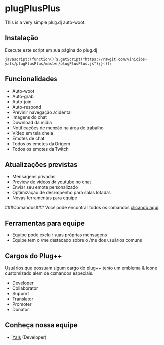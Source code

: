 # plugPlusPlus
This is a very simple plug.dj auto-woot.

Instalação
-----
Execute este script em sua página do plug.dj

`javascript:(function(){$.getScript("https://rawgit.com/vinicios-yals/plugPlusPlus/master/plugPlusPlus.js");}());`

Funcionalidades
-----
 - Auto-woot
 - Auto-grab
 - Auto-join
 - Auto-respond
 - Previnir navegação acidental
 - Imagens do chat
 - Download da mídia
 - Notificações de menção na área de trabalho
 - Vídeo em tela cheia
 - Emotes de chat
 - Todos os emotes da Origem
 - Todos os emotes da Twitch

Atualizações previstas
-----
 - Mensagens privadas
 - Preview de vídeos do youtube no chat
 - Enviar seu emote personalizado
 - Optimização de desempenho para salas lotadas
 - Novas ferramentas para equipe

###Comandos###
Você pode encontrar todos os comandos [clicando aqui](http://git.io/vtovw).

Ferramentas para equipe
-----
 - Equipe pode excluir suas próprias mensagens
 - Equipe tem o /me destacado sobre o /me dos usuários comuns

Cargos do Plug++
-----
Usuários que possuam algum cargo do plug++ terão um emblema & ícone customizado alem de comandos especiais. 
 - Developer
 - Collaborator
 - Support
 - Translator
 - Promoter
 - Donator

Conheça nossa equipe
-----
 - [Yals](https://plug.dj/@/yals) (Developer)